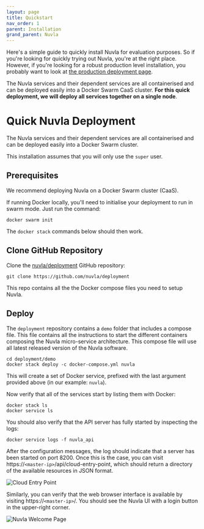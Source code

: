 ```yaml
---
layout: page
title: Quickstart
nav_order: 1
parent: Installation
grand_parent: Nuvla
---
```


Here's a simple guide to quickly install Nuvla for evaluation purposes. So if you're looking for quickly trying out Nuvla, you're at the right place. However, if you're looking for a robust production level installation, you probably want to look at [the production deployment page](/nuvla/installation/production).

The Nuvla services and their dependent services are all containerised and can be deployed easily into a Docker Swarm CaaS cluster. **For this quick deployment, we will deploy all services together on a single node**.


Quick Nuvla Deployment
================

The Nuvla services and their dependent services are all containerised and can be deployed easily into a Docker Swarm cluster.

This installation assumes that you will only use the `super` user. 

## Prerequisites

We recommend deploying Nuvla on a Docker Swarm cluster (CaaS). 

If running Docker locally, you'll need to initialise your deployment to run in swarm mode. Just run the command:

    docker swarm init

The `docker stack` commands below should then work.

## Clone GitHub Repository

Clone the [nuvla/deployment](https://github.com/nuvla/deployment) GitHub
repository:

    git clone https://github.com/nuvla/deployment

This repo contains all the the Docker compose files you need to setup Nuvla.

## Deploy

The `deployment` repository contains a `demo` folder that includes a compose file. This file contains all the instructions to start the different containers composing the Nuvla micro-service architecture. This compose file will use all latest released version of the Nuvla software.

    cd deployment/demo
    docker stack deploy -c docker-compose.yml nuvla

This will create a set of Docker service, prefixed with the last argument provided above (in our example: `nuvla`).

Now verify that all of the services start by listing them with Docker:

    docker stack ls
    docker service ls

You should also verify that the API server has fully started by inspecting the logs:

    docker service logs -f nuvla_api

After the configuration messages, the log should indicate that a server has been started on port 8200. Once this is the case, you can visit https://`<master-ip>`/api/cloud-entry-point, which should return a directory of the available resources in JSON format.

![Cloud Entry Point](/docs/assets/cloud-entry-point-json.png)

Similarly, you can verify that the web browser interface is available by visiting https://`<master-ip>`/. You should see the Nuvla UI with a login button in the upper-right corner.

![Nuvla Welcome Page](/docs/assets/welcome.png)

